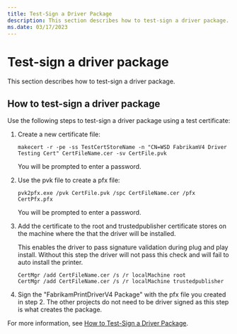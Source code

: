 ```yaml
---
title: Test-Sign a Driver Package
description: This section describes how to test-sign a driver package.
ms.date: 03/17/2023
---
```


# Test-sign a driver package

This section describes how to test-sign a driver package.

## How to test-sign a driver package

Use the following steps to test-sign a driver package using a test certificate:

1. Create a new certificate file:

    ```console
    makecert -r -pe -ss TestCertStoreName -n "CN=WSD FabrikamV4 Driver Testing Cert" CertFileName.cer -sv CertFile.pvk
    ```

    You will be prompted to enter a password.

1. Use the pvk file to create a pfx file:

    ```console
    pvk2pfx.exe /pvk CertFile.pvk /spc CertFileName.cer /pfx CertPfx.pfx
    ```

    You will be prompted to enter a password.

1. Add the certificate to the root and trustedpublisher certificate stores on the machine where the that the driver will be installed.

    This enables the driver to pass signature validation during plug and play install. Without this step the driver will not pass this check and will fail to auto install the printer.

    ```console
    CertMgr /add CertFileName.cer /s /r localMachine root
    CertMgr /add CertFileName.cer /s /r localMachine trustedpublisher
    ```

1. Sign the "FabrikamPrintDriverV4 Package" with the pfx file you created in step 2. The other projects do not need to be driver signed as this step is what creates the package.

For more information, see [How to Test-Sign a Driver Package](../install/how-to-test-sign-a-driver-package.md).
